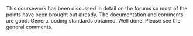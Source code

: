 This coursework has been discussed in detail on the forums so most of the points have been brought out already.
The documentation and comments are good.
General coding standards obtained.
Well done.
Please see the general comments.
